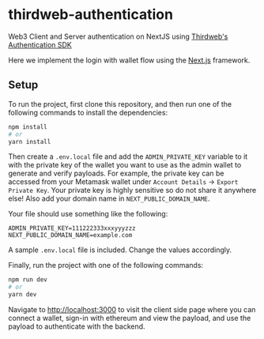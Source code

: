 # thirdweb-authentication
Web3 Client and Server authentication on NextJS using [Thirdweb's Authentication SDK](https://portal.thirdweb.com/auth)

Here we implement the login with wallet flow using the [Next.js](https://nextjs.org/) framework.

## Setup

To run the project, first clone this repository, and then run one of the following commands to install the dependencies:

```bash
npm install
# or
yarn install
```

Then create a `.env.local` file and add the `ADMIN_PRIVATE_KEY` variable to it with the private key of the wallet you want to use as the admin wallet to generate and verify payloads. For example, the private key can be accessed from your Metamask wallet under `Account Details` -> `Export Private Key`. Your private key is highly sensitive so do not share it anywhere else! Also add your domain name in `NEXT_PUBLIC_DOMAIN_NAME`. 

Your file should use something like the following:

```.env
ADMIN_PRIVATE_KEY=111222333xxxyyyzzz
NEXT_PUBLIC_DOMAIN_NAME=example.com
```
A sample `.env.local` file is included. Change the values accordingly.

Finally, run the project with one of the following commands:

```bash
npm run dev
# or
yarn dev
```

Navigate to [http://localhost:3000](http://localhost:3000) to visit the client side page where you can connect a wallet, sign-in with ethereum and view the payload, and use the payload to authenticate with the backend.
